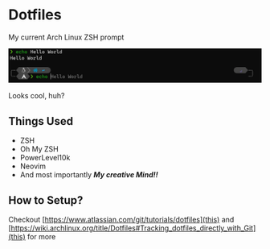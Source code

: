 # Dotfiles
My current Arch Linux ZSH prompt



<img src="Pictures/ZSH Prompt.jpg">


Looks cool, huh?

## Things Used
- ZSH
- Oh My ZSH
- PowerLevel10k
- Neovim
- And most importantly <b><i>My creative Mind!!</i></b>

## How to Setup?
Checkout [https://www.atlassian.com/git/tutorials/dotfiles](this) and [https://wiki.archlinux.org/title/Dotfiles#Tracking_dotfiles_directly_with_Git](this)  for more
